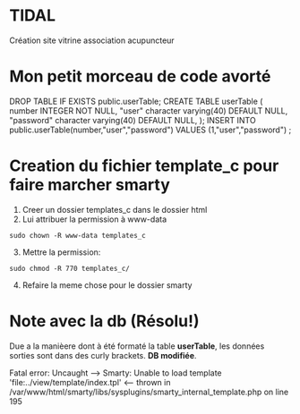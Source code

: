 # TIDAL
Création site vitrine association acupuncteur

# Mon petit morceau de code avorté
DROP TABLE IF EXISTS public.userTable;
CREATE TABLE userTable (
  number INTEGER NOT NULL,
  "user" character varying(40) 
	        DEFAULT NULL,
  "password" character varying(40) 
	        DEFAULT NULL,
);
INSERT INTO public.userTable(number,"user","password") VALUES
(1,"user","password")
;

# Creation du fichier template_c pour faire marcher smarty

1. Creer un dossier templates_c dans le dossier html
2. Lui attribuer la permission à www-data
```
sudo chown -R www-data templates_c
```
3. Mettre la permission:
```
sudo chmod -R 770 templates_c/
```
4. Refaire la meme chose pour le dossier smarty

# Note avec la db (Résolu!)
Due a la manièere dont à été formaté la table **userTable**, les données sorties sont dans des curly brackets. **DB modifiée**.

 Fatal error: Uncaught --> Smarty: Unable to load template 'file:../view/template/index.tpl' <-- thrown in /var/www/html/smarty/libs/sysplugins/smarty_internal_template.php on line 195